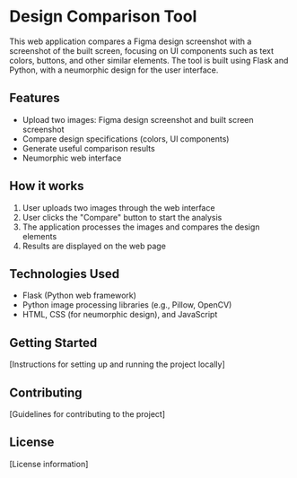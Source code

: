 # Design Comparison Tool

This web application compares a Figma design screenshot with a screenshot of the built screen, focusing on UI components such as text colors, buttons, and other similar elements. The tool is built using Flask and Python, with a neumorphic design for the user interface.

## Features

- Upload two images: Figma design screenshot and built screen screenshot
- Compare design specifications (colors, UI components)
- Generate useful comparison results
- Neumorphic web interface

## How it works

1. User uploads two images through the web interface
2. User clicks the "Compare" button to start the analysis
3. The application processes the images and compares the design elements
4. Results are displayed on the web page

## Technologies Used

- Flask (Python web framework)
- Python image processing libraries (e.g., Pillow, OpenCV)
- HTML, CSS (for neumorphic design), and JavaScript

## Getting Started

[Instructions for setting up and running the project locally]

## Contributing

[Guidelines for contributing to the project]

## License

[License information]
